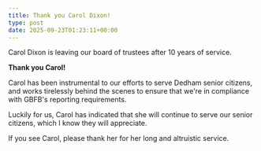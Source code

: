 ```yaml
---
title: Thank you Carol Dixon!
type: post
date: 2025-09-23T01:23:11+00:00
---
```

Carol Dixon is leaving our board of trustees after 10 years of service.

**Thank you Carol!**

Carol has been instrumental to our efforts to serve Dedham senior citizens, and works tirelessly behind the scenes to ensure that we're in compliance with GBFB's reporting requirements.

Luckily for us, Carol has indicated that she will continue to serve our senior citizens, which I know they will appreciate.

If you see Carol, please thank her for her long and altruistic service.
